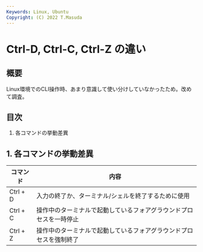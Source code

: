 ```yaml
---
Keywords: Linux, Ubuntu
Copyright: (C) 2022 T.Masuda
---
```

# Ctrl-D, Ctrl-C, Ctrl-Z の違い

## 概要
Linux環境でのCLI操作時、あまり意識して使い分けしていなかったため。改めて調査。


## 目次

1. 各コマンドの挙動差異


## 1. 各コマンドの挙動差異

| コマンド     | 内容                                |
| -------- | --------------------------------- |
| Ctrl + D | 入力の終了か、ターミナル/シェルを終了するために使用        |
| Ctrl + C | 操作中のターミナルで起動しているフォアグラウンドプロセスを一時停止 |
| Ctrl + Z | 操作中のターミナルで起動しているフォアグラウンドプロセスを強制終了 |

